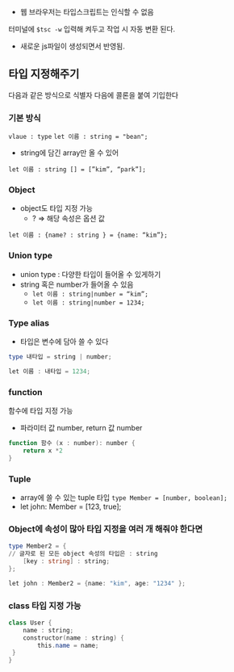 - 웹 브라우저는 타입스크립트는 인식할 수 없음

터미널에 `$tsc -w` 입력해 켜두고 작업 시 자동 변환 된다.

- 새로운 js파일이 생성되면서 반영됨.

## 타입 지정해주기

다음과 같은 방식으로 식별자 다음에 콜론을 붙여 기입한다

### 기본 방식

`vlaue : type` `let 이름 : string = "bean";`

- string에 담긴 array만 올 수 있어

`let 이름 : string [] = [”kim”, “park”];`

### Object

- object도 타입 지정 가능
  - ? ⇒ 해당 속성은 옵션 값

`let 이름 : {name? : string } = {name: “kim”};`

### Union type

- union type : 다양한 타입이 들어올 수 있게하기
- string 혹은 number가 들어올 수 있음
  - `let 이름 : string|number = “kim”;`
  - `let 이름 : string|number = 1234;`

### Type alias

- 타입은 변수에 담아 쓸 수 있다

```powershell
type 내타입 = string | number;

let 이름 : 내타입 = 1234;
```

### function

함수에 타입 지정 가능

- 파라미터 값 number, return 값 number

```powershell
function 함수 (x : number): number {
	return x *2
}
```

### Tuple

- array에 쓸 수 있는 tuple 타입
  `type Member = [number, boolean];`
- let john: Member = [123, true];

### Object에 속성이 많아 타입 지정을 여러 개 해줘야 한다면

```powershell
type Member2 = {
// 글자로 된 모든 object 속성의 타입은 : string
	[key : string] : string;
};

let john : Member2 = {name: "kim", age: "1234" };
```

### class 타입 지정 가능

```powershell
class User {
	name : string;
	constructor(name : string) {
		this.name = name;
 }
}
```
